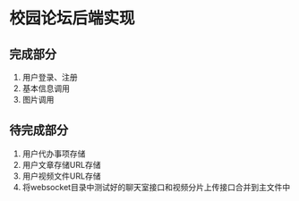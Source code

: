 # 校园论坛后端实现
## 完成部分
1. 用户登录、注册
2. 基本信息调用
3. 图片调用

## 待完成部分
1. 用户代办事项存储
2. 用户文章存储URL存储
3. 用户视频文件URL存储
4. 将websocket目录中测试好的聊天室接口和视频分片上传接口合并到主文件中